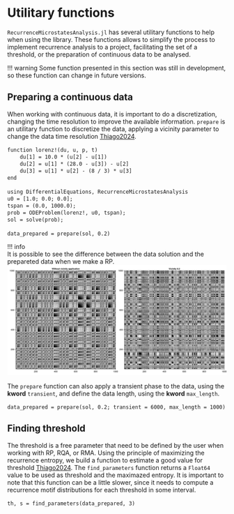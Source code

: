 # Utilitary functions

`RecurrenceMicrostatesAnalysis.jl` has several utilitary functions to help when using the library. These functions allows to simplify the process to implement recurrence analysis to a project, facilitating the set of a threshold, or the preparation of continuous data to be analysed.

!!! warning
    Some function presented in this section was still in development, so these function can change in future versions.

## Preparing a continuous data
When working with continuous data, it is important to do a discretization, changing the time resolution to improve the available information. `prepare` is an utilitary function to discretize the data, applying a vicinity parameter to change the data time resolution [Thiago2024](@cite).
```@repl utils
function lorenz!(du, u, p, t)
    du[1] = 10.0 * (u[2] - u[1])
    du[2] = u[1] * (28.0 - u[3]) - u[2]
    du[3] = u[1] * u[2] - (8 / 3) * u[3]
end

using DifferentialEquations, RecurrenceMicrostatesAnalysis
u0 = [1.0; 0.0; 0.0];
tspan = (0.0, 1000.0);
prob = ODEProblem(lorenz!, u0, tspan);
sol = solve(prob);

data_prepared = prepare(sol, 0.2)
```

!!! info    
    It is possible to see the difference between the data solution and the prepareted data when we make a RP.
    ![RP without vicinity application and with vicinity](assets/figure_4.png)

The `prepare` function can also apply a transient phase to the data, using the **kword** `transient`, and define the data length, using the **kword** `max_length`.
```@repl utils
data_prepared = prepare(sol, 0.2; transient = 6000, max_length = 1000)
```

##  Finding threshold

The threshold is a free parameter that need to be defined by the user when working with RP, RQA, or RMA. Using the principle of maximizing the recurrence entropy, we build a function to estimate a good value for threshold [Thiago2024](@cite). The `find_parameters` function returns a `Float64` value to be used as threshold and the maximazed entropy. It is important to note that this function can be a little slower, since it needs to compute a recurrence motif distributions for each threshold in some interval.

```@repl utils
th, s = find_parameters(data_prepared, 3)
```